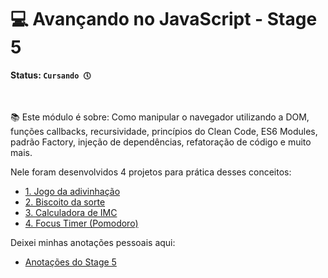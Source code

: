 # 💻 Avançando no JavaScript - Stage 5

**Status: `Cursando 🕔`**

<br>

📚 Este módulo é sobre: Como manipular o navegador utilizando a DOM, funções callbacks, recursividade, princípios do Clean Code, ES6 Modules, padrão Factory, injeção de dependências, refatoração de código e muito mais.

Nele foram desenvolvidos 4 projetos para prática desses conceitos:

* <a href="https://github.com/lucyanovidio/rocketseat-explorer/tree/main/nivel-05/stage/desafio-01">1. Jogo da adivinhação</a>
* <a href="https://github.com/lucyanovidio/rocketseat-explorer/tree/main/nivel-05/stage/desafio-02">2. Biscoito da sorte</a>
* <a href="">3. Calculadora de IMC</a>
* <a href="">4. Focus Timer (Pomodoro)</a>

Deixei minhas anotações pessoais aqui:

* <a href="https://github.com/lucyanovidio/rocketseat-explorer/tree/main/nivel-05/stage/docs/README.md">Anotações do Stage 5</a>